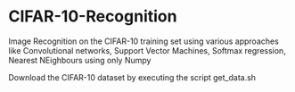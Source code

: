 # CIFAR-10-Recognition
Image Recognition on the CIFAR-10 training set using various approaches like Convolutional networks, Support Vector Machines, Softmax regression, Nearest NEighbours using only Numpy

Download the CIFAR-10 dataset by executing the script get_data.sh